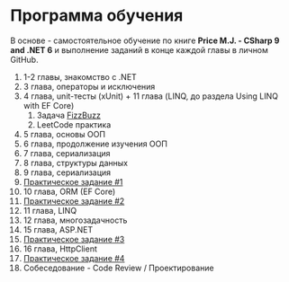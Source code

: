 # Программа обучения
В основе - самостоятельное обучение по книге **Price M.J. - CSharp 9 and .NET 6** и выполнение заданий в конце каждой главы в личном GitHub.
1. 1-2 главы, знакомство с .NET
2. 3 глава, операторы и исключения
3. 4 глава, unit-тесты (xUnit) + 11 глава (LINQ, до раздела Using LINQ with EF Core) 
    1. Задача [FizzBuzz](https://github.com/alex1ozr/LearnDotNet/blob/main/Exercises/FizzBuzz.md)
    1. LeetCode практика 
5. 5 глава, основы ООП
6. 6 глава, продолжение изучения ООП
7. 7 глава, сериализация
8. 8 глава, структуры данных
9. 9 глава, сериализация
10. [Практическое задание #1](https://github.com/alex1ozr/LearnDotNet/blob/main/Exercises/Exercise_1.md)
11. 10 глава, ORM (EF Core)
12. [Практическое задание #2](https://github.com/alex1ozr/LearnDotNet/blob/main/Exercises/Exercise_2.md)
13. 11 глава, LINQ
15. 12 глава, многозадачность
16. 15 глава, ASP.NET
17. [Практическое задание #3](https://github.com/alex1ozr/LearnDotNet/blob/main/Exercises/Exercise_3.md)
18. 16 глава, HttpClient 
19. [Практическое задание #4](https://github.com/alex1ozr/LearnDotNet/blob/main/Exercises/Exercise_4.md)
20. Собеседование - Code Review / Проектирование
